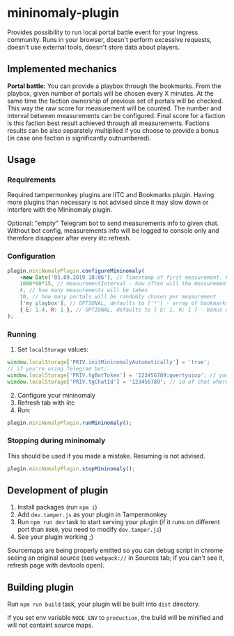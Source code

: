 # mininomaly-plugin

Provides possibility to run local portal battle event for your Ingress community. Runs in your browser, doesn't perform excessive requests, doesn't use external tools, doesn't store data about players.

## Implemented mechanics
**Portal battle:** You can provide a playbox through the bookmarks. From the playbox, given number of portals will be chosen every X minutes. At the same time the faction ownership of previous set of portals will be checked. This way the raw score for measurement will be counted. The number and interval between measurements can be configured. Final score for a faction is this faction best result achieved through all measurements. Factions results can be also separately multiplied if you choose to provide a bonus (in case one faction is significantly outnumbered).

## Usage
### Requirements
Required tampermonkey plugins are IITC and Bookmarks plugin. Having more plugins than necessary is not advised since it may slow down or interfere with the Mininomaly plugin.

Optional: "empty" Telegram bot to send measurements info to given chat. Without bot config, measurements info will be logged to console only and therefore disappear after every iitc refresh.

### Configuration
```js
plugin.miniNomalyPlugin.configureMininomaly(
    +new Date('03.09.2019 18:06'), // Timestamp of first measurement. First portals info will be sent an 'measurementInterval' time earlier
    1000*60*15, // measurementInterval - how often will the measurement occur
    4, // how many measurements will be taken
    10, // how many portals will be randomly chosen per measurement
    ['my playbox'], // OPTIONAL, defaults to ['*'] - array of bookmarks folders names with playbox portals; special values: 'idOthers' (bookmarked portals that are not in folders), '*' (all bookmarked portals, without exceptions)
    { E: 1.4, R: 1 }, // OPTIONAL, defaults to { E: 1, R: 1 } - bonus multiplier for the outnumbered faction. If you set R to 2, points earned by the Resistance will be worth two times as much as points earned by Enlightened
);
```

### Running
1. Set `localStorage` values:
```js
window.localStorage['PRIV.initMininomalyAutomatically'] = 'true';
// if you're using Telegram bot:
window.localStorage['PRIV.tgBotToken'] = '123456789:qwertyuiop'; // your private token to tg bot
window.localStorage['PRIV.tgChatId'] = '123456789'; // id of chat where your bot should send the measurement info
```
2. Configure your mininomaly
3. Refresh tab with iitc
4. Run:
```js
plugin.miniNomalyPlugin.runMininomaly();
```

### Stopping during mininomaly
This should be used if you made a mistake. Resuming is not advised.
```js
plugin.miniNomalyPlugin.stopMininomaly();
```

## Development of plugin
1. Install packages (run `npm i`)
1. Add `dev.tamper.js` as your plugin in Tampermonkey
1. Run `npm run dev` task to start serving your plugin (if it runs on different port than `8080`, you need to modify `dev.tamper.js`)
1. See your plugin working ;)

Sourcemaps are being properly emitted so you can debug script in chrome seeing an original source (see `webpack://` in Sources tab; if you can't see it, refresh page with devtools open).

## Building plugin
Run `npm run build` task, your plugin will be built into `dist` directory.

If you set env variable `NODE_ENV` to `production`, the build will be minified and will not containt source maps.
